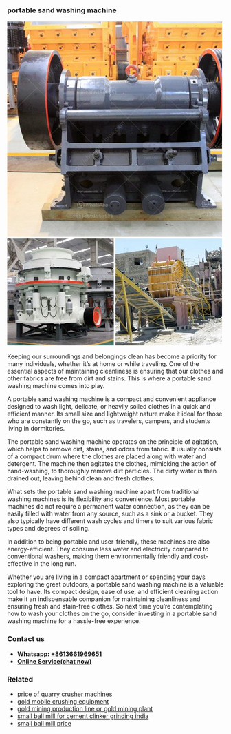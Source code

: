<h3>portable sand washing machine</h3><img src='1706753984.jpg' alt=''><p>Keeping our surroundings and belongings clean has become a priority for many individuals, whether it’s at home or while traveling. One of the essential aspects of maintaining cleanliness is ensuring that our clothes and other fabrics are free from dirt and stains. This is where a portable sand washing machine comes into play.</p><p>A portable sand washing machine is a compact and convenient appliance designed to wash light, delicate, or heavily soiled clothes in a quick and efficient manner. Its small size and lightweight nature make it ideal for those who are constantly on the go, such as travelers, campers, and students living in dormitories.</p><p>The portable sand washing machine operates on the principle of agitation, which helps to remove dirt, stains, and odors from fabric. It usually consists of a compact drum where the clothes are placed along with water and detergent. The machine then agitates the clothes, mimicking the action of hand-washing, to thoroughly remove dirt particles. The dirty water is then drained out, leaving behind clean and fresh clothes.</p><p>What sets the portable sand washing machine apart from traditional washing machines is its flexibility and convenience. Most portable machines do not require a permanent water connection, as they can be easily filled with water from any source, such as a sink or a bucket. They also typically have different wash cycles and timers to suit various fabric types and degrees of soiling.</p><p>In addition to being portable and user-friendly, these machines are also energy-efficient. They consume less water and electricity compared to conventional washers, making them environmentally friendly and cost-effective in the long run.</p><p>Whether you are living in a compact apartment or spending your days exploring the great outdoors, a portable sand washing machine is a valuable tool to have. Its compact design, ease of use, and efficient cleaning action make it an indispensable companion for maintaining cleanliness and ensuring fresh and stain-free clothes. So next time you’re contemplating how to wash your clothes on the go, consider investing in a portable sand washing machine for a hassle-free experience.</p><h3>Contact us</h3><ul><li><strong>Whatsapp:&nbsp;<a href="https://wa.me/8613661969651">+8613661969651</a></strong></li><li><a href="https://swt.shibang-china.com/?git&amp;zhl&amp;portable sand washing machine"><strong>Online Service(chat now)</strong></a></li></ul><h3>Related</h3><ul><li><a href='price of quarry crusher machines.md'>price of quarry crusher machines</a></li><li><a href='gold mobile crushing equipment.md'>gold mobile crushing equipment</a></li><li><a href='gold mining production line or gold mining plant.md'>gold mining production line or gold mining plant</a></li><li><a href='small ball mill for cement clinker grinding india.md'>small ball mill for cement clinker grinding india</a></li><li><a href='small ball mill price.md'>small ball mill price</a></li></ul>